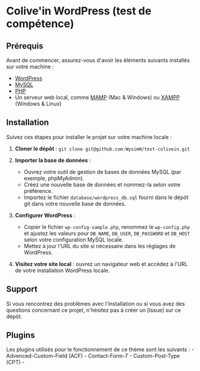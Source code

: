 # Colive'in WordPress (test de compétence)

## Prérequis

Avant de commencer, assurez-vous d'avoir les éléments suivants installés sur votre machine :

- [WordPress](https://wordpress.org/)
- [MySQL](https://www.mysql.com/)
- [PHP](https://www.php.net/)
- Un serveur web local, comme [MAMP](https://www.mamp.info/) (Mac & Windows) ou [XAMPP](https://www.apachefriends.org/) (Windows & Linux)

## Installation

Suivez ces étapes pour installer le projet sur votre machine locale :

1. **Cloner le dépôt** : `git clone git@github.com:WysimW/test-colivein.git`

2. **Importer la base de données** : 

    - Ouvrez votre outil de gestion de bases de données MySQL (par exemple, phpMyAdmin).
    - Créez une nouvelle base de données et nommez-la selon votre préférence.
    - Importez le fichier `database/wordpress_db.sql` fourni dans le dépôt git dans votre nouvelle base de données.

3. **Configurer WordPress** :

    - Copier le fichier `wp-config-sample.php`, renommez le `wp-config.php` et ajustez les valeurs pour `DB_NAME`, `DB_USER`, `DB_PASSWORD` et `DB_HOST` selon votre configuration MySQL locale.
    - Mettez à jour l'URL du site si nécessaire dans les réglages de WordPress.

4. **Visitez votre site local** : ouvrez un navigateur web et accédez à l'URL de votre installation WordPress locale.

## Support

Si vous rencontrez des problèmes avec l'installation ou si vous avez des questions concernant ce projet, n'hésitez pas à créer un [Issue] sur ce dépôt.

## Plugins

Les plugins utilisés pour le fonctionnement de ce thème sont les suivants :
    - Advenced-Custom-Field (ACF)
    - Contact-Form-7
    - Custom-Post-Type (CPT)
    - 

